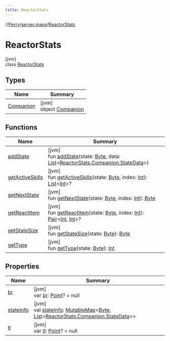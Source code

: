 ```yaml
---
title: ReactorStats
---
```

//[Perry](../../../index.html)/[server.maps](../index.html)/[ReactorStats](index.html)



# ReactorStats



[jvm]\
class [ReactorStats](index.html)



## Types


| Name | Summary |
|---|---|
| [Companion](-companion/index.html) | [jvm]<br>object [Companion](-companion/index.html) |


## Functions


| Name | Summary |
|---|---|
| [addState](add-state.html) | [jvm]<br>fun [addState](add-state.html)(state: [Byte](https://kotlinlang.org/api/latest/jvm/stdlib/kotlin/-byte/index.html), data: [List](https://kotlinlang.org/api/latest/jvm/stdlib/kotlin.collections/-list/index.html)&lt;[ReactorStats.Companion.StateData](-companion/-state-data/index.html)&gt;) |
| [getActiveSkills](get-active-skills.html) | [jvm]<br>fun [getActiveSkills](get-active-skills.html)(state: [Byte](https://kotlinlang.org/api/latest/jvm/stdlib/kotlin/-byte/index.html), index: [Int](https://kotlinlang.org/api/latest/jvm/stdlib/kotlin/-int/index.html)): [List](https://kotlinlang.org/api/latest/jvm/stdlib/kotlin.collections/-list/index.html)&lt;[Int](https://kotlinlang.org/api/latest/jvm/stdlib/kotlin/-int/index.html)&gt;? |
| [getNextState](get-next-state.html) | [jvm]<br>fun [getNextState](get-next-state.html)(state: [Byte](https://kotlinlang.org/api/latest/jvm/stdlib/kotlin/-byte/index.html), index: [Int](https://kotlinlang.org/api/latest/jvm/stdlib/kotlin/-int/index.html)): [Byte](https://kotlinlang.org/api/latest/jvm/stdlib/kotlin/-byte/index.html) |
| [getReactItem](get-react-item.html) | [jvm]<br>fun [getReactItem](get-react-item.html)(state: [Byte](https://kotlinlang.org/api/latest/jvm/stdlib/kotlin/-byte/index.html), index: [Int](https://kotlinlang.org/api/latest/jvm/stdlib/kotlin/-int/index.html)): [Pair](https://kotlinlang.org/api/latest/jvm/stdlib/kotlin/-pair/index.html)&lt;[Int](https://kotlinlang.org/api/latest/jvm/stdlib/kotlin/-int/index.html), [Int](https://kotlinlang.org/api/latest/jvm/stdlib/kotlin/-int/index.html)&gt;? |
| [getStateSize](get-state-size.html) | [jvm]<br>fun [getStateSize](get-state-size.html)(state: [Byte](https://kotlinlang.org/api/latest/jvm/stdlib/kotlin/-byte/index.html)): [Byte](https://kotlinlang.org/api/latest/jvm/stdlib/kotlin/-byte/index.html) |
| [getType](get-type.html) | [jvm]<br>fun [getType](get-type.html)(state: [Byte](https://kotlinlang.org/api/latest/jvm/stdlib/kotlin/-byte/index.html)): [Int](https://kotlinlang.org/api/latest/jvm/stdlib/kotlin/-int/index.html) |


## Properties


| Name | Summary |
|---|---|
| [br](br.html) | [jvm]<br>var [br](br.html): [Point](https://docs.oracle.com/javase/8/docs/api/java/awt/Point.html)? = null |
| [stateInfo](state-info.html) | [jvm]<br>val [stateInfo](state-info.html): [MutableMap](https://kotlinlang.org/api/latest/jvm/stdlib/kotlin.collections/-mutable-map/index.html)&lt;[Byte](https://kotlinlang.org/api/latest/jvm/stdlib/kotlin/-byte/index.html), [List](https://kotlinlang.org/api/latest/jvm/stdlib/kotlin.collections/-list/index.html)&lt;[ReactorStats.Companion.StateData](-companion/-state-data/index.html)&gt;&gt; |
| [tl](tl.html) | [jvm]<br>var [tl](tl.html): [Point](https://docs.oracle.com/javase/8/docs/api/java/awt/Point.html)? = null |

